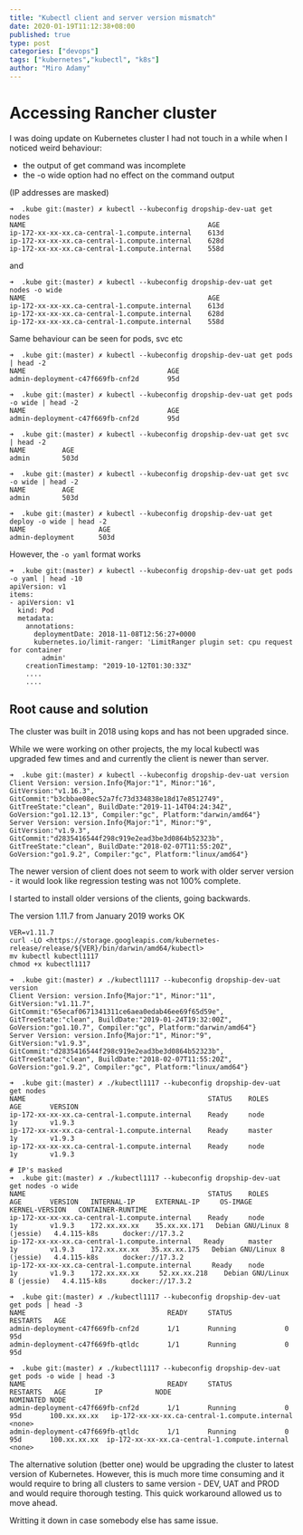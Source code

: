 ```yaml
---
title: "Kubectl client and server version mismatch"
date: 2020-01-19T11:12:38+08:00
published: true
type: post
categories: ["devops"]
tags: ["kubernetes","kubectl", "k8s"]
author: "Miro Adamy"
---
```


# Accessing Rancher cluster

I was doing update on Kubernetes cluster I had not touch in a while when I noticed weird behaviour:

* the output of get command was incomplete
* the -o wide option had no effect on the command output

(IP addresses are masked)

```
➜  .kube git:(master) ✗ kubectl --kubeconfig dropship-dev-uat get nodes
NAME                                             AGE
ip-172-xx-xx-xx.ca-central-1.compute.internal    613d
ip-172-xx-xx-xx.ca-central-1.compute.internal    628d
ip-172-xx-xx-xx.ca-central-1.compute.internal    558d
```

and 

```
➜  .kube git:(master) ✗ kubectl --kubeconfig dropship-dev-uat get nodes -o wide
NAME                                             AGE
ip-172-xx-xx-xx.ca-central-1.compute.internal    613d
ip-172-xx-xx-xx.ca-central-1.compute.internal    628d
ip-172-xx-xx-xx.ca-central-1.compute.internal    558d
```

Same behaviour can be seen for pods, svc etc

```
➜  .kube git:(master) ✗ kubectl --kubeconfig dropship-dev-uat get pods | head -2
NAME                                   AGE
admin-deployment-c47f669fb-cnf2d       95d

➜  .kube git:(master) ✗ kubectl --kubeconfig dropship-dev-uat get pods -o wide | head -2
NAME                                   AGE
admin-deployment-c47f669fb-cnf2d       95d

➜  .kube git:(master) ✗ kubectl --kubeconfig dropship-dev-uat get svc | head -2
NAME         AGE
admin        503d

➜  .kube git:(master) ✗ kubectl --kubeconfig dropship-dev-uat get svc -o wide | head -2
NAME         AGE
admin        503d

➜  .kube git:(master) ✗ kubectl --kubeconfig dropship-dev-uat get deploy -o wide | head -2
NAME                  AGE
admin-deployment      503d
```

However, the `-o yaml` format works

```
➜  .kube git:(master) ✗ kubectl --kubeconfig dropship-dev-uat get pods -o yaml | head -10
apiVersion: v1
items:
- apiVersion: v1
  kind: Pod
  metadata:
    annotations:
      deploymentDate: 2018-11-08T12:56:27+0000
      kubernetes.io/limit-ranger: 'LimitRanger plugin set: cpu request for container
        admin'
    creationTimestamp: "2019-10-12T01:30:33Z"
    ....
    ....
 ```
 
## Root cause and solution

The cluster was built in 2018 using kops and has not been upgraded since. 

While we were working on other projects, the my local kubectl was upgraded few times and and currently the client is newer than server.   

```
➜  .kube git:(master) ✗ kubectl --kubeconfig dropship-dev-uat version
Client Version: version.Info{Major:"1", Minor:"16", GitVersion:"v1.16.3", GitCommit:"b3cbbae08ec52a7fc73d334838e18d17e8512749", GitTreeState:"clean", BuildDate:"2019-11-14T04:24:34Z", GoVersion:"go1.12.13", Compiler:"gc", Platform:"darwin/amd64"}
Server Version: version.Info{Major:"1", Minor:"9", GitVersion:"v1.9.3", GitCommit:"d2835416544f298c919e2ead3be3d0864b52323b", GitTreeState:"clean", BuildDate:"2018-02-07T11:55:20Z", GoVersion:"go1.9.2", Compiler:"gc", Platform:"linux/amd64"}
```

The newer version of client does not seem to work with older server version - it would look like regression testing was not 100% complete.

I started to install older versions of the clients, going backwards. 

The version 1.11.7 from January 2019 works OK

```
VER=v1.11.7
curl -LO <https://storage.googleapis.com/kubernetes-release/release/${VER}/bin/darwin/amd64/kubectl>
mv kubectl kubectl1117
chmod +x kubectl1117

➜  .kube git:(master) ✗ ./kubectl1117 --kubeconfig dropship-dev-uat version
Client Version: version.Info{Major:"1", Minor:"11", GitVersion:"v1.11.7", GitCommit:"65ecaf0671341311ce6aea0edab46ee69f65d59e", GitTreeState:"clean", BuildDate:"2019-01-24T19:32:00Z", GoVersion:"go1.10.7", Compiler:"gc", Platform:"darwin/amd64"}
Server Version: version.Info{Major:"1", Minor:"9", GitVersion:"v1.9.3", GitCommit:"d2835416544f298c919e2ead3be3d0864b52323b", GitTreeState:"clean", BuildDate:"2018-02-07T11:55:20Z", GoVersion:"go1.9.2", Compiler:"gc", Platform:"linux/amd64"}

➜  .kube git:(master) ✗ ./kubectl1117 --kubeconfig dropship-dev-uat get nodes
NAME                                             STATUS    ROLES     AGE       VERSION
ip-172-xx-xx-xx.ca-central-1.compute.internal    Ready     node      1y        v1.9.3
ip-172-xx-xx-xx.ca-central-1.compute.internal    Ready     master    1y        v1.9.3
ip-172-xx-xx-xx.ca-central-1.compute.internal    Ready     node      1y        v1.9.3

# IP's masked
➜  .kube git:(master) ✗ ./kubectl1117 --kubeconfig dropship-dev-uat get nodes -o wide
NAME                                             STATUS    ROLES     AGE       VERSION   INTERNAL-IP     EXTERNAL-IP     OS-IMAGE                      KERNEL-VERSION   CONTAINER-RUNTIME
ip-172-xx-xx-xx.ca-central-1.compute.internal    Ready     node      1y        v1.9.3    172.xx.xx.xx    35.xx.xx.171   Debian GNU/Linux 8 (jessie)   4.4.115-k8s      docker://17.3.2
ip-172-xx-xx-xx.ca-central-1.compute.internal   Ready      master    1y        v1.9.3    172.xx.xx.xx   35.xx.xx.175   Debian GNU/Linux 8 (jessie)   4.4.115-k8s      docker://17.3.2
ip-172-xx-xx-xx.ca-central-1.compute.internal     Ready    node      1y        v1.9.3    172.xx.xx.xx     52.xx.xx.218    Debian GNU/Linux 8 (jessie)   4.4.115-k8s      docker://17.3.2

➜  .kube git:(master) ✗ ./kubectl1117 --kubeconfig dropship-dev-uat get pods | head -3
NAME                                   READY     STATUS             RESTARTS   AGE
admin-deployment-c47f669fb-cnf2d       1/1       Running            0          95d
admin-deployment-c47f669fb-qtldc       1/1       Running            0          95d

➜  .kube git:(master) ✗ ./kubectl1117 --kubeconfig dropship-dev-uat get pods -o wide | head -3
NAME                                   READY     STATUS             RESTARTS   AGE       IP             NODE                                            NOMINATED NODE
admin-deployment-c47f669fb-cnf2d       1/1       Running            0          95d       100.xx.xx.xx   ip-172-xx-xx-xx.ca-central-1.compute.internal    <none>
admin-deployment-c47f669fb-qtldc       1/1       Running            0          95d       100.xx.xx.xx  ip-172-xx-xx-xx.ca-central-1.compute.internal    <none>
```

The alternative solution (better one) would be upgrading the cluster to latest version of Kubernetes. However, this is much more time consuming and it would require to bring all clusters to same version - DEV, UAT and PROD and would require thorough testing. This quick workaround allowed us to move ahead.

Writting it down in case somebody else has same issue.

